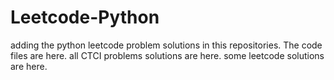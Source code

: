 # Leetcode-Python
adding the python leetcode problem solutions in this repositories. 
The code files are here.
all CTCI problems solutions are here.
some leetcode solutions are here.


































































































































































































































































































































